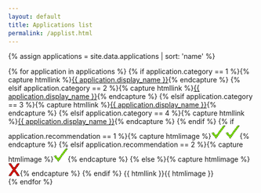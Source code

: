```yaml
---
layout: default
title: Applications list
permalink: /applist.html
---
```

{% assign applications = site.data.applications | sort: 'name' %}

{% for application in applications %}
{% if application.category == 1 %}{% capture htmllink %}<a href="{{ site.baseurl }}{% link p2popen.md %}#{{ application.name }}">{{ application.display_name }}</a>{% endcapture %}
{% elsif application.category == 2 %}{% capture htmllink %}<a href="/p2pclosed.html#{{ application.name }}">{{ application.display_name }}</a>{% endcapture %}
{% elsif application.category == 3 %}{% capture htmllink %}<a href="/otheropen.html#{{ application.name }}">{{ application.display_name }}</a>{% endcapture %}
{% elsif application.category == 4 %}{% capture htmllink %}<a href="/otherclosed.html#{{ application.name }}">{{ application.display_name }}</a>{% endcapture %}
{% endif %}
{% if application.recommendation == 1 %}{% capture htmlimage %}<img src="images/checkmark.gif"><img src="images/checkmark.gif">{% endcapture %}
{% elsif application.recommendation == 2 %}{% capture htmlimage %}<img src="images/checkmark.gif">{% endcapture %}
{% else %}{% capture htmlimage %}<img src="images/x.gif">{% endcapture %}
{% endif %}
{{ htmllink }}{{ htmlimage }}
<br>
{% endfor %}
